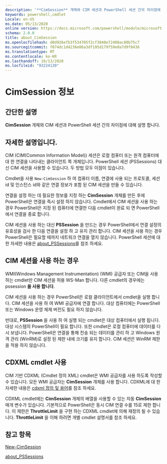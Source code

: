 ```yaml
---
description: '**CimSession** 개체와 CIM 세션과 PowerShell 세션 간의 차이점에 대해 설명 합니다.'
keywords: powershell,cmdlet
Locale: en-US
ms.date: 05/13/2020
online version: https://docs.microsoft.com/powershell/module/microsoft.powershell.core/about/about_cimsession?view=powershell-7.1&WT.mc_id=ps-gethelp
schema: 2.0.0
title: about_CimSession
ms.openlocfilehash: d0d926efb3f534705f2cf3840e72408ac80b75c7
ms.sourcegitcommit: f874dc1d4236e06a3df195d179f59e0a7d9f8436
ms.translationtype: MT
ms.contentlocale: ko-KR
ms.lasthandoff: 10/13/2020
ms.locfileid: "93224130"
---
```

# <a name="about-cimsession"></a>CimSession 정보

## <a name="short-description"></a>간단한 설명
**CimSession** 개체와 CIM 세션과 PowerShell 세션 간의 차이점에 대해 설명 합니다.

## <a name="long-description"></a>자세한 설명입니다.

CIM (CIM(Common Information Model)) 세션은 로컬 컴퓨터 또는 원격 컴퓨터에 대 한 연결을 나타내는 클라이언트 쪽 개체입니다. PowerShell 세션 (PSSessions) 대신 CIM 세션을 사용할 수 있습니다. 두 방법 모두 이점이 있습니다.

Cmdlet을 사용 `New-CimSession` 하 여 컴퓨터 이름, 연결에 사용 되는 프로토콜, 세션 id 및 인스턴스 id와 같은 연결 정보가 포함 된 CIM 세션을 만들 수 있습니다.

연결을 설정 하는 데 필요한 정보를 지정 하는 **CimSession** 개체를 만든 후에 PowerShell은 연결을 즉시 설정 하지 않습니다. Cmdlet에서 CIM 세션을 사용 하는 경우 PowerShell은 지정 된 컴퓨터에 연결한 다음 cmdlet이 완료 되 면 PowerShell에서 연결을 종료 합니다.

CIM 세션을 사용 하는 대신 **PSSession** 을 만드는 경우 PowerShell에서 연결 설정의 유효성을 검사 한 다음 연결을 설정 하 고 유지 관리 합니다. CIM 세션을 사용 하는 경우 PowerShell은 필요할 때까지 네트워크 연결을 열지 않습니다. PowerShell 세션에 대 한 자세한 내용은 [about_PSSessions](about_PSSessions.md)를 참조 하세요.

## <a name="when-to-use-a-cim-session"></a>CIM 세션을 사용 하는 경우

WMI(Windows Management Instrumentation) (WMI) 공급자 또는 CIM을 사용 하는 cmdlet만 CIM 세션을 허용 WS-Man 합니다. 다른 cmdlet의 경우에는 pssession **을 사용 합니다**.

CIM 세션을 사용 하는 경우 PowerShell은 로컬 클라이언트에서 cmdlet을 실행 합니다. CIM 세션을 사용 하 여 WMI 공급자에 연결 합니다. 대상 컴퓨터에는 PowerShell 또는 Windows 운영 체제 버전도 필요 하지 않습니다.

반대로, **PSSession** 을 사용 하 여 실행 되는 cmdlet은 대상 컴퓨터에서 실행 됩니다.
대상 시스템의 PowerShell이 필요 합니다. 또한 cmdlet은 로컬 컴퓨터에 데이터를 다시 보냅니다. PowerShell은 연결을 통해 전송 되는 데이터를 관리 하 고 Windows 원격 관리 (WinRM)로 설정 된 제한 내에 크기를 유지 합니다. CIM 세션은 WinRM 제한을 적용 하지 않습니다.

## <a name="using-cdxml-cmdlets"></a>CDXML cmdlet 사용

CIM 기반 CDXML (Cmdlet 정의 XML) cmdlet은 WMI 공급자를 사용 하도록 작성할 수 있습니다. 모든 WMI 공급자는 **CimSession** 개체를 사용 합니다. CDXML에 대 한 자세한 내용은 [cdxml 정의 및 용어](/previous-versions/windows/desktop/wmi_v2/cdxml-overview)를 참조 하세요.

CDXML cmdlet에는 **CimSession** 개체의 배열을 사용할 수 있는 자동 **CimSession** 매개 변수가 있습니다. 기본적으로 PowerShell은 동시 CIM 연결 수를 15로 제한 합니다. 이 제한은 **ThrottleLimit** 을 구현 하는 CDXML cmdlet에 의해 재정의 될 수 있습니다. **ThrottleLimit** 을 이해 하려면 개별 cmdlet 설명서를 참조 하세요.

## <a name="see-also"></a>참고 항목

[New-CimSession](xref:CimCmdlets.New-CimSession)

[about_PSSessions](about_PSSessions.md)

